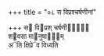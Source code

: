 +++
title = "०८ स विप्रश्चर्षणीनां"

+++
स᳓ वि᳓प्रश् चर्षणीनां᳐᳓  
श᳓वसा मा᳓नुषाणा᳐म्  
अ᳓ति क्षिप्रे᳓व विध्यति
